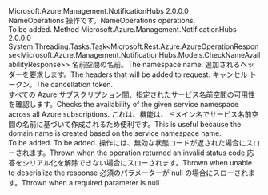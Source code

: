 <Type Name="INameOperations" FullName="Microsoft.Azure.Management.NotificationHubs.INameOperations">
  <TypeSignature Language="C#" Value="public interface INameOperations" />
  <TypeSignature Language="ILAsm" Value=".class public interface auto ansi abstract INameOperations" />
  <TypeSignature Language="DocId" Value="T:Microsoft.Azure.Management.NotificationHubs.INameOperations" />
  <TypeSignature Language="VB.NET" Value="Public Interface INameOperations" />
  <TypeSignature Language="F#" Value="type INameOperations = interface" />
  <AssemblyInfo>
    <AssemblyName>Microsoft.Azure.Management.NotificationHubs</AssemblyName>
    <AssemblyVersion>2.0.0.0</AssemblyVersion>
  </AssemblyInfo>
  <Interfaces />
  <Docs>
    <summary>
            <span data-ttu-id="32c05-101">NameOperations 操作です。</span><span class="sxs-lookup"><span data-stu-id="32c05-101">NameOperations operations.</span></span>
            </summary>
    <remarks>To be added.</remarks>
  </Docs>
  <Members>
    <Member MemberName="CheckAvailabilityWithHttpMessagesAsync">
      <MemberSignature Language="C#" Value="public System.Threading.Tasks.Task&lt;Microsoft.Rest.Azure.AzureOperationResponse&lt;Microsoft.Azure.Management.NotificationHubs.Models.CheckNameAvailabilityResponse&gt;&gt; CheckAvailabilityWithHttpMessagesAsync (Microsoft.Azure.Management.NotificationHubs.Models.CheckNameAvailabilityRequestParameters parameters, System.Collections.Generic.Dictionary&lt;string,System.Collections.Generic.List&lt;string&gt;&gt; customHeaders = null, System.Threading.CancellationToken cancellationToken = null);" />
      <MemberSignature Language="ILAsm" Value=".method public hidebysig newslot virtual instance class System.Threading.Tasks.Task`1&lt;class Microsoft.Rest.Azure.AzureOperationResponse`1&lt;class Microsoft.Azure.Management.NotificationHubs.Models.CheckNameAvailabilityResponse&gt;&gt; CheckAvailabilityWithHttpMessagesAsync(class Microsoft.Azure.Management.NotificationHubs.Models.CheckNameAvailabilityRequestParameters parameters, class System.Collections.Generic.Dictionary`2&lt;string, class System.Collections.Generic.List`1&lt;string&gt;&gt; customHeaders, valuetype System.Threading.CancellationToken cancellationToken) cil managed" />
      <MemberSignature Language="DocId" Value="M:Microsoft.Azure.Management.NotificationHubs.INameOperations.CheckAvailabilityWithHttpMessagesAsync(Microsoft.Azure.Management.NotificationHubs.Models.CheckNameAvailabilityRequestParameters,System.Collections.Generic.Dictionary{System.String,System.Collections.Generic.List{System.String}},System.Threading.CancellationToken)" />
      <MemberSignature Language="F#" Value="abstract member CheckAvailabilityWithHttpMessagesAsync : Microsoft.Azure.Management.NotificationHubs.Models.CheckNameAvailabilityRequestParameters * System.Collections.Generic.Dictionary&lt;string, System.Collections.Generic.List&lt;string&gt;&gt; * System.Threading.CancellationToken -&gt; System.Threading.Tasks.Task&lt;Microsoft.Rest.Azure.AzureOperationResponse&lt;Microsoft.Azure.Management.NotificationHubs.Models.CheckNameAvailabilityResponse&gt;&gt;" Usage="iNameOperations.CheckAvailabilityWithHttpMessagesAsync (parameters, customHeaders, cancellationToken)" />
      <MemberType>Method</MemberType>
      <AssemblyInfo>
        <AssemblyName>Microsoft.Azure.Management.NotificationHubs</AssemblyName>
        <AssemblyVersion>2.0.0.0</AssemblyVersion>
      </AssemblyInfo>
      <ReturnValue>
        <ReturnType>System.Threading.Tasks.Task&lt;Microsoft.Rest.Azure.AzureOperationResponse&lt;Microsoft.Azure.Management.NotificationHubs.Models.CheckNameAvailabilityResponse&gt;&gt;</ReturnType>
      </ReturnValue>
      <Parameters>
        <Parameter Name="parameters" Type="Microsoft.Azure.Management.NotificationHubs.Models.CheckNameAvailabilityRequestParameters" />
        <Parameter Name="customHeaders" Type="System.Collections.Generic.Dictionary&lt;System.String,System.Collections.Generic.List&lt;System.String&gt;&gt;" />
        <Parameter Name="cancellationToken" Type="System.Threading.CancellationToken" />
      </Parameters>
      <Docs>
        <param name="parameters">
            <span data-ttu-id="32c05-102">名前空間の名前。</span><span class="sxs-lookup"><span data-stu-id="32c05-102">The namespace name.</span></span>
            </param>
        <param name="customHeaders">
            <span data-ttu-id="32c05-103">追加されるヘッダーを要求します。</span><span class="sxs-lookup"><span data-stu-id="32c05-103">The headers that will be added to request.</span></span>
            </param>
        <param name="cancellationToken">
            <span data-ttu-id="32c05-104">キャンセル トークン。</span><span class="sxs-lookup"><span data-stu-id="32c05-104">The cancellation token.</span></span>
            </param>
        <summary>
            <span data-ttu-id="32c05-105">すべての Azure サブスクリプション間、指定されたサービス名前空間の可用性を確認します。</span><span class="sxs-lookup"><span data-stu-id="32c05-105">Checks the availability of the given service namespace across all Azure subscriptions.</span></span> <span data-ttu-id="32c05-106">これは、機能は、ドメイン名でサービス名前空間の名前に基づいて作成されるため便利です。</span><span class="sxs-lookup"><span data-stu-id="32c05-106">This is useful because the domain name is created based on the service namespace name.</span></span>
            </summary>
        <returns>To be added.</returns>
        <remarks>To be added.</remarks>
        <exception cref="T:Microsoft.Rest.Azure.CloudException">
            <span data-ttu-id="32c05-107">操作には、無効な状態コードが返された場合にスローされます。</span><span class="sxs-lookup"><span data-stu-id="32c05-107">Thrown when the operation returned an invalid status code</span></span>
            </exception>
        <exception cref="T:Microsoft.Rest.SerializationException">
            <span data-ttu-id="32c05-108">応答をシリアル化を解除できない場合にスローされます。</span><span class="sxs-lookup"><span data-stu-id="32c05-108">Thrown when unable to deserialize the response</span></span>
            </exception>
        <exception cref="T:Microsoft.Rest.ValidationException">
            <span data-ttu-id="32c05-109">必須のパラメーターが null の場合にスローされます。</span><span class="sxs-lookup"><span data-stu-id="32c05-109">Thrown when a required parameter is null</span></span>
            </exception>
      </Docs>
    </Member>
  </Members>
</Type>